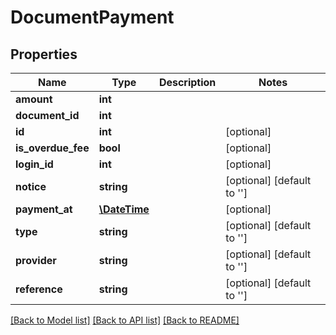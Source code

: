 # DocumentPayment

## Properties
Name | Type | Description | Notes
------------ | ------------- | ------------- | -------------
**amount** | **int** |  | 
**document_id** | **int** |  | 
**id** | **int** |  | [optional] 
**is_overdue_fee** | **bool** |  | [optional] 
**login_id** | **int** |  | [optional] 
**notice** | **string** |  | [optional] [default to '']
**payment_at** | [**\DateTime**](\DateTime.md) |  | [optional] 
**type** | **string** |  | [optional] [default to '']
**provider** | **string** |  | [optional] [default to '']
**reference** | **string** |  | [optional] [default to '']

[[Back to Model list]](../README.md#documentation-for-models) [[Back to API list]](../README.md#documentation-for-api-endpoints) [[Back to README]](../README.md)


